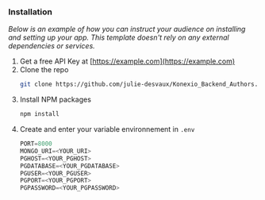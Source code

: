 ### Installation

_Below is an example of how you can instruct your audience on installing and setting up your app. This template doesn't rely on any external dependencies or services._

1. Get a free API Key at [https://example.com](https://example.com)
2. Clone the repo
    ```sh
    git clone https://github.com/julie-desvaux/Konexio_Backend_Authors.git
    ```
3. Install NPM packages
    ```sh
    npm install
    ```
4. Create and enter your variable environnement in `.env`
    ```js
    PORT=8000
    MONGO_URI=<YOUR_URI>
    PGHOST=<YOUR_PGHOST>
    PGDATABASE=<YOUR_PGDATABASE>
    PGUSER=<YOUR_PGUSER>
    PGPORT=<YOUR_PGPORT>
    PGPASSWORD=<YOUR_PGPASSWORD>
    ```
